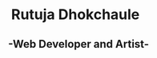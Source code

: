   <div bgcolor="#ffff00">
   <h1><strong>&emsp;&emsp;&emsp;Rutuja Dhokchaule</strong></h1>
   <h2>&emsp;&emsp;&emsp;&nbsp;&nbsp; -Web Developer and Artist- </h2>
<!--    <h4>&emsp;&emsp;&emsp;&emsp;&emsp;&emsp;�!</h4> -->
  </div>
